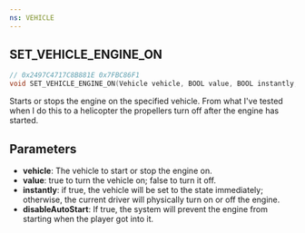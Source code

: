 ```yaml
---
ns: VEHICLE
---
```

## SET_VEHICLE_ENGINE_ON

```c
// 0x2497C4717C8B881E 0x7FBC86F1
void SET_VEHICLE_ENGINE_ON(Vehicle vehicle, BOOL value, BOOL instantly, BOOL disableAutoStart);
```

Starts or stops the engine on the specified vehicle.
From what I've tested when I do this to a helicopter the propellers turn off after the engine has started.


## Parameters
* **vehicle**: The vehicle to start or stop the engine on.
* **value**: true to turn the vehicle on; false to turn it off.
* **instantly**: if true, the vehicle will be set to the state immediately; otherwise, the current driver will physically turn on or off the engine.
* **disableAutoStart**: If true, the system will prevent the engine from starting when the player got into it.

